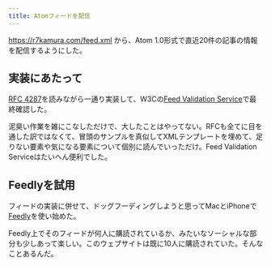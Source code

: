 ```yaml
---
title: Atomフィードを配信
---
```


https://r7kamura.com/feed.xml から、Atom 1.0形式で直近20件の記事の情報を配信するようにした。

## 実装にあたって

[RFC 4287][2]を読みながら一通り実装して、W3Cの[Feed Validation Service][3]で最終確認した。

泥臭い作業を雑にこなしただけで、大したことはやってない。RFCも全てに目を通した訳ではなくて、冒頭のサンプルを真似してXMLテンプレートを埋めて、足りない要素や気になる要素について個別に読んでいっただけ。Feed Validation Serviceはたいへん便利でした。

## Feedlyを試用

フィードの実装に併せて、ドッグフーディングしようと思ってMacとiPhoneで[Feedly][1]を使い始めた。

Feedly上でそのフィードが何人に購読されているか、みたいなソーシャルな部分も少しあって楽しい。このウェブサイトは既に10人に購読されていた。そんなことあるんだ。

[1]: https://feedly.com/
[2]: https://tools.ietf.org/html/rfc4287
[3]: https://validator.w3.org/feed/check.cgi
